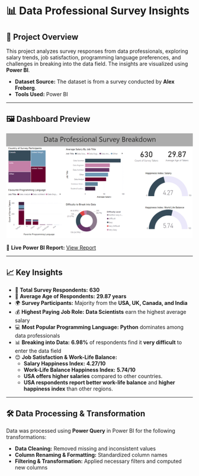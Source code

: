 # 📊 Data Professional Survey Insights  

## 📌 Project Overview  
This project analyzes survey responses from data professionals, exploring salary trends, job satisfaction, programming language preferences, and challenges in breaking into the data field. The insights are visualized using **Power BI**.

- **Dataset Source:** The dataset is from a survey conducted by **Alex Freberg**.  
- **Tools Used:** Power BI

---

## 🖼 Dashboard Preview  
![Dashboard Screenshot](https://github.com/vandithavb/Data_Analysis_Projects/blob/main/Data%20Professional%20Survey/Survey%20Insights.png)  

🔗 **Live Power BI Report:** [View Report](https://app.powerbi.com/groups/me/reports/faad4494-730c-430d-9850-2ed135ae871d/6259aa7b3a56101656b9?experience=power-bi)  

---


## 📈 Key Insights  
- 👥 **Total Survey Respondents:** **630**  
- 🎯 **Average Age of Respondents:** **29.87 years**  
- 🌍 **Survey Participants:** Majority from the **USA, UK, Canada, and India**  
- 💰 **Highest Paying Job Role:** **Data Scientists** earn the highest average salary  
- 💻 **Most Popular Programming Language:** **Python** dominates among data professionals  
- 📊 **Breaking into Data:** **6.98%** of respondents find it **very difficult** to enter the data field  
- 😊 **Job Satisfaction & Work-Life Balance:**
  - **Salary Happiness Index:** **4.27/10**  
  - **Work-Life Balance Happiness Index:** **5.74/10**  
  - **USA offers higher salaries** compared to other countries.  
  - **USA respondents report better work-life balance** and **higher happiness index** than other regions.  


---

## 🛠 Data Processing & Transformation  
Data was processed using **Power Query** in Power BI for the following transformations:  
- **Data Cleaning:** Removed missing and inconsistent values  
- **Column Renaming & Formatting:** Standardized column names  
- **Filtering & Transformation:** Applied necessary filters and computed new columns  



